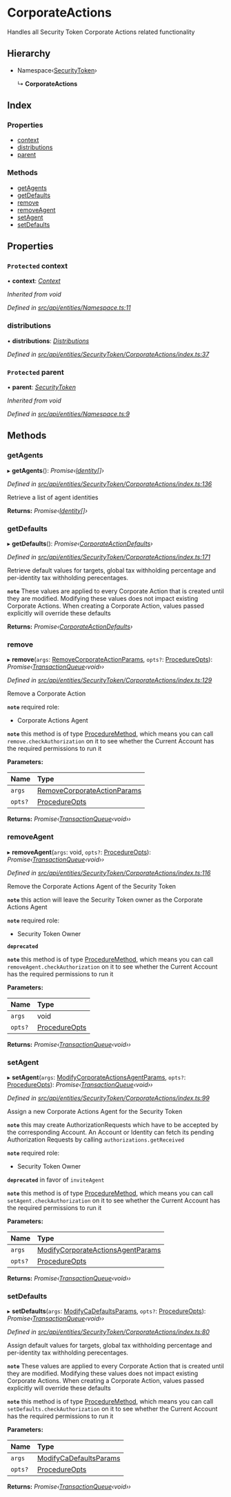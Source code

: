 # CorporateActions

Handles all Security Token Corporate Actions related functionality

## Hierarchy

* Namespace‹[SecurityToken](securitytoken.md)›

  ↳ **CorporateActions**

## Index

### Properties

* [context](corporateactions.md#protected-context)
* [distributions](corporateactions.md#distributions)
* [parent](corporateactions.md#protected-parent)

### Methods

* [getAgents](corporateactions.md#getagents)
* [getDefaults](corporateactions.md#getdefaults)
* [remove](corporateactions.md#remove)
* [removeAgent](corporateactions.md#removeagent)
* [setAgent](corporateactions.md#setagent)
* [setDefaults](corporateactions.md#setdefaults)

## Properties

### `Protected` context

• **context**: [_Context_](context.md)

_Inherited from void_

_Defined in_ [_src/api/entities/Namespace.ts:11_](https://github.com/PolymathNetwork/polymesh-sdk/blob/bf2b7a12/src/api/entities/Namespace.ts#L11)

### distributions

• **distributions**: [_Distributions_](distributions.md)

_Defined in_ [_src/api/entities/SecurityToken/CorporateActions/index.ts:37_](https://github.com/PolymathNetwork/polymesh-sdk/blob/bf2b7a12/src/api/entities/SecurityToken/CorporateActions/index.ts#L37)

### `Protected` parent

• **parent**: [_SecurityToken_](securitytoken.md)

_Inherited from void_

_Defined in_ [_src/api/entities/Namespace.ts:9_](https://github.com/PolymathNetwork/polymesh-sdk/blob/bf2b7a12/src/api/entities/Namespace.ts#L9)

## Methods

### getAgents

▸ **getAgents**\(\): _Promise‹_[_Identity_](identity.md)_\[\]›_

_Defined in_ [_src/api/entities/SecurityToken/CorporateActions/index.ts:136_](https://github.com/PolymathNetwork/polymesh-sdk/blob/bf2b7a12/src/api/entities/SecurityToken/CorporateActions/index.ts#L136)

Retrieve a list of agent identities

**Returns:** _Promise‹_[_Identity_](identity.md)_\[\]›_

### getDefaults

▸ **getDefaults**\(\): _Promise‹_[_CorporateActionDefaults_](../interfaces/corporateactiondefaults.md)_›_

_Defined in_ [_src/api/entities/SecurityToken/CorporateActions/index.ts:171_](https://github.com/PolymathNetwork/polymesh-sdk/blob/bf2b7a12/src/api/entities/SecurityToken/CorporateActions/index.ts#L171)

Retrieve default values for targets, global tax withholding percentage and per-identity tax withholding perecentages.

**`note`** These values are applied to every Corporate Action that is created until they are modified. Modifying these values does not impact existing Corporate Actions. When creating a Corporate Action, values passed explicitly will override these defaults

**Returns:** _Promise‹_[_CorporateActionDefaults_](../interfaces/corporateactiondefaults.md)_›_

### remove

▸ **remove**\(`args`: [RemoveCorporateActionParams](../interfaces/removecorporateactionparams.md), `opts?`: [ProcedureOpts](../interfaces/procedureopts.md)\): _Promise‹_[_TransactionQueue_](transactionqueue.md)_‹void››_

_Defined in_ [_src/api/entities/SecurityToken/CorporateActions/index.ts:129_](https://github.com/PolymathNetwork/polymesh-sdk/blob/bf2b7a12/src/api/entities/SecurityToken/CorporateActions/index.ts#L129)

Remove a Corporate Action

**`note`** required role:

* Corporate Actions Agent

**`note`** this method is of type [ProcedureMethod](../interfaces/proceduremethod.md), which means you can call `remove.checkAuthorization` on it to see whether the Current Account has the required permissions to run it

**Parameters:**

| Name | Type |
| :--- | :--- |
| `args` | [RemoveCorporateActionParams](../interfaces/removecorporateactionparams.md) |
| `opts?` | [ProcedureOpts](../interfaces/procedureopts.md) |

**Returns:** _Promise‹_[_TransactionQueue_](transactionqueue.md)_‹void››_

### removeAgent

▸ **removeAgent**\(`args`: void, `opts?`: [ProcedureOpts](../interfaces/procedureopts.md)\): _Promise‹_[_TransactionQueue_](transactionqueue.md)_‹void››_

_Defined in_ [_src/api/entities/SecurityToken/CorporateActions/index.ts:116_](https://github.com/PolymathNetwork/polymesh-sdk/blob/bf2b7a12/src/api/entities/SecurityToken/CorporateActions/index.ts#L116)

Remove the Corporate Actions Agent of the Security Token

**`note`** this action will leave the Security Token owner as the Corporate Actions Agent

**`note`** required role:

* Security Token Owner

**`deprecated`**

**`note`** this method is of type [ProcedureMethod](../interfaces/proceduremethod.md), which means you can call `removeAgent.checkAuthorization` on it to see whether the Current Account has the required permissions to run it

**Parameters:**

| Name | Type |
| :--- | :--- |
| `args` | void |
| `opts?` | [ProcedureOpts](../interfaces/procedureopts.md) |

**Returns:** _Promise‹_[_TransactionQueue_](transactionqueue.md)_‹void››_

### setAgent

▸ **setAgent**\(`args`: [ModifyCorporateActionsAgentParams](../interfaces/modifycorporateactionsagentparams.md), `opts?`: [ProcedureOpts](../interfaces/procedureopts.md)\): _Promise‹_[_TransactionQueue_](transactionqueue.md)_‹void››_

_Defined in_ [_src/api/entities/SecurityToken/CorporateActions/index.ts:99_](https://github.com/PolymathNetwork/polymesh-sdk/blob/bf2b7a12/src/api/entities/SecurityToken/CorporateActions/index.ts#L99)

Assign a new Corporate Actions Agent for the Security Token

**`note`** this may create AuthorizationRequests which have to be accepted by the corresponding Account. An Account or Identity can fetch its pending Authorization Requests by calling `authorizations.getReceived`

**`note`** required role:

* Security Token Owner

**`deprecated`** in favor of `inviteAgent`

**`note`** this method is of type [ProcedureMethod](../interfaces/proceduremethod.md), which means you can call `setAgent.checkAuthorization` on it to see whether the Current Account has the required permissions to run it

**Parameters:**

| Name | Type |
| :--- | :--- |
| `args` | [ModifyCorporateActionsAgentParams](../interfaces/modifycorporateactionsagentparams.md) |
| `opts?` | [ProcedureOpts](../interfaces/procedureopts.md) |

**Returns:** _Promise‹_[_TransactionQueue_](transactionqueue.md)_‹void››_

### setDefaults

▸ **setDefaults**\(`args`: [ModifyCaDefaultsParams](../globals.md#modifycadefaultsparams), `opts?`: [ProcedureOpts](../interfaces/procedureopts.md)\): _Promise‹_[_TransactionQueue_](transactionqueue.md)_‹void››_

_Defined in_ [_src/api/entities/SecurityToken/CorporateActions/index.ts:80_](https://github.com/PolymathNetwork/polymesh-sdk/blob/bf2b7a12/src/api/entities/SecurityToken/CorporateActions/index.ts#L80)

Assign default values for targets, global tax withholding percentage and per-identity tax withholding perecentages.

**`note`** These values are applied to every Corporate Action that is created until they are modified. Modifying these values does not impact existing Corporate Actions. When creating a Corporate Action, values passed explicitly will override these defaults

**`note`** this method is of type [ProcedureMethod](../interfaces/proceduremethod.md), which means you can call `setDefaults.checkAuthorization` on it to see whether the Current Account has the required permissions to run it

**Parameters:**

| Name | Type |
| :--- | :--- |
| `args` | [ModifyCaDefaultsParams](../globals.md#modifycadefaultsparams) |
| `opts?` | [ProcedureOpts](../interfaces/procedureopts.md) |

**Returns:** _Promise‹_[_TransactionQueue_](transactionqueue.md)_‹void››_

